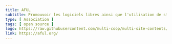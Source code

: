 ```yaml
---
title: AFUL
subtitle: Promouvoir les logiciels libres ainsi que l'utilisation de standards ouverts
type: [ Association ]
tags: [ open source ]
logo: https://raw.githubusercontent.com/multi-coop/multi-site-contents/maj-edito/texts/network/images/logo-aful.jpeg
link: https://aful.org/
---
```


